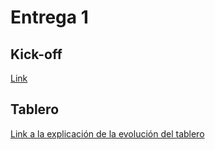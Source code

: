 
# Entrega 1

## Kick-off

[Link](https://github.com/fernandasecinaro/Diaz-RodriguezSotto-Secinaro/blob/develop/Entregas/Entrega%201/Kick-off/kick-off.md)

## Tablero 

[Link a la explicación de la evolución del tablero](https://github.com/fernandasecinaro/Diaz-RodriguezSotto-Secinaro/tree/develop/Entregas/Entrega%201)
